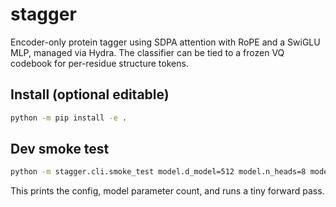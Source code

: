 # stagger

Encoder-only protein tagger using SDPA attention with RoPE and a SwiGLU MLP, managed via Hydra. The classifier can be tied to a frozen VQ codebook for per-residue structure tokens.

## Install (optional editable)

```bash
python -m pip install -e .
```

## Dev smoke test

```bash
python -m stagger.cli.smoke_test model.d_model=512 model.n_heads=8 model.n_layers=6
```

This prints the config, model parameter count, and runs a tiny forward pass.

